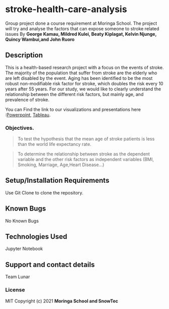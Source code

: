 # stroke-health-care-analysis
Group project done a course requirement at Moringa School. The project will try and analyse the factors that can expose someone to stroke related issues 
By **George Kamau, Mildred Kulei, Beaty Kiplagat, Kelvin Njunge, Quincy Wambui,and John Ruoro**
## Description
This is a health-based research project with a focus on the events of stroke. The majority of the population that suffer from stroke are the elderly who are left disabled by the event. Aging has been identified to be the most robust non-modifiable risk factor for stroke, which doubles the risk every 10 years after 55 years. 
For our study, we would like to clearly understand the relationship between the different risk factors, but mainly age, and prevalence of stroke.

You can Find the link to our visualizations and presentations here :[Powerpoint](https://docs.google.com/presentation/d/1GCPzv_YY1s1rl7-HMxcx3f30Fpyw2u9UqEn5kmZbf1A/edit#slide=id.p), [Tableau](https://public.tableau.com/app/profile/beaty.kiplagat2308/viz/StrokeAnalysis_16256909673520/StrokeAnalysis).
### Objectives.
> To test the hypothesis that the mean age of stroke patients is less than the world life expectancy rate.


> To determine the relationship between stroke as the dependent variable and the other risk factors as independent variables (BMI, Smoking, Marriage, Age,Heart Disease...)

## Setup/Installation Requirements
Use Git Clone to clone the repository.
## Known Bugs
No Known Bugs
## Technologies Used
Jupyter Notebook 
## Support and contact details
Team Lunar 
### License
MIT
Copyright (c) 2021 **Moringa School and SnowTec**
